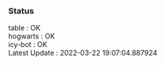 ### Status


table : OK  
hogwarts : OK  
icy-bot : OK  
Latest Update : 2022-03-22 19:07:04.887924

